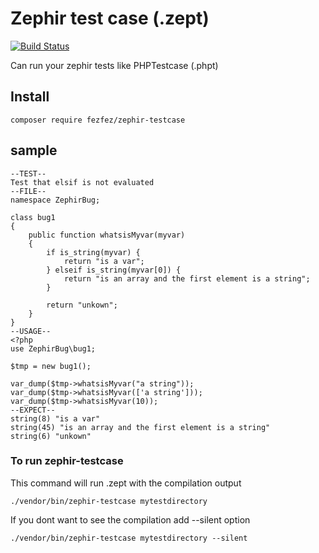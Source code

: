 # Zephir test case (.zept)

[![Build Status](https://travis-ci.org/fezfez/zephir-testcase.svg)](https://travis-ci.org/fezfez/zephir-testcase)

Can run your zephir tests like PHPTestcase (.phpt)

## Install

```
composer require fezfez/zephir-testcase
```


## sample

```
--TEST--
Test that elsif is not evaluated
--FILE--
namespace ZephirBug;

class bug1
{
    public function whatsisMyvar(myvar)
    {
        if is_string(myvar) {
            return "is a var";
        } elseif is_string(myvar[0]) {
            return "is an array and the first element is a string";
        }

        return "unkown";
    }
}
--USAGE--
<?php
use ZephirBug\bug1;

$tmp = new bug1();

var_dump($tmp->whatsisMyvar("a string"));
var_dump($tmp->whatsisMyvar(['a string']));
var_dump($tmp->whatsisMyvar(10));
--EXPECT--
string(8) "is a var"
string(45) "is an array and the first element is a string"
string(6) "unkown"
```

### To run zephir-testcase

This command will run .zept with the compilation output
```
./vendor/bin/zephir-testcase mytestdirectory
```

If you dont want to see the compilation add --silent option
```
./vendor/bin/zephir-testcase mytestdirectory --silent
```
